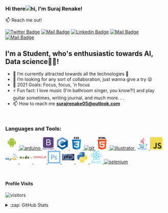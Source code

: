   ### Hi there<img src="https://user-images.githubusercontent.com/1303154/88677602-1635ba80-d120-11ea-84d8-d263ba5fc3c0.gif" width="28px" alt="hi">, I'm Suraj Renake!

:mailbox: Reach me out!

[![Twitter Badge](https://img.shields.io/badge/-@surajrenake05-1ca0f1?style=flat&labelColor=1ca0f1&logo=twitter&logoColor=white&link=https://twitter.com/surajrenake "Twiter handle->Suraj Renake")](https://twitter.com/surajrenake05) 
[![Mail Badge](https://img.shields.io/badge/-SurajRenake-e74c3c?style=flat&labelColor=e74c3c&logo=youtube&logoColor=white "YouTube-> nothing to look for! ;)")](https://www.youtube.com/channel/UC5IUVc1UQjaLWm0TOrRvHMQ)
[![Linkedin Badge](https://img.shields.io/badge/-Suraj-0e76a8?style=flat&labelColor=0e76a8&logo=linkedin&logoColor=white)](https://www.linkedin.com/in/suraj-renake-90a64a126/ "LinkedIn->Suraj Renake") 
[![Mail Badge](https://img.shields.io/badge/-@suraj_sr05-e84393?style=flat&labelColor=e84393&logo=instagram&logoColor=white "Instagram->Suraj Renake(just the personal stuff. . . ;))")](https://instagram.com/suraj_sr05) 
[![Mail Badge](https://img.shields.io/badge/-surajrenake05@outlook.com-3D9AC8?style=flat&labelColor=3D9AC8&logo=gmail&logoColor=white "Mail me..!")](mailto:surajrenake05@outlook.com)

## I'm a Student, who's enthusiastic towards AI, Data science👨‍💻!

- 🌱 I’m currently attracted towards all the technologies 🤣
- 👯 I’m looking for any sort of collaboration, just wanna give a try 😜
- 🥅 2021 Goals: Focus, focus, 'n focus 
- ⚡ Fun fact: I love music (I'm bathroom singer, you know?!) and play guitar sometimes, writing journal, and much more. . . 
- 📫 How to reach me **surajrenake05@outlook.com**


<br />

<h3 align="left">Languages and Tools:</h3>
<p align="left"> <a href="https://developer.android.com" target="_blank"> <img src="https://raw.githubusercontent.com/devicons/devicon/master/icons/android/android-original-wordmark.svg" alt="android" width="40" height="40"/> </a> <a href="https://www.arduino.cc/" target="_blank"> <img src="https://cdn.worldvectorlogo.com/logos/arduino-1.svg" alt="arduino" width="40" height="40"/> </a> <a href="https://getbootstrap.com" target="_blank"> <img src="https://raw.githubusercontent.com/devicons/devicon/master/icons/bootstrap/bootstrap-plain-wordmark.svg" alt="bootstrap" width="40" height="40"/> </a> <a href="https://www.cprogramming.com/" target="_blank"> <img src="https://raw.githubusercontent.com/devicons/devicon/master/icons/c/c-original.svg" alt="c" width="40" height="40"/> </a> <a href="https://www.w3schools.com/css/" target="_blank"> <img src="https://raw.githubusercontent.com/devicons/devicon/master/icons/css3/css3-original-wordmark.svg" alt="css3" width="40" height="40"/> </a> <a href="https://git-scm.com/" target="_blank"> <img src="https://www.vectorlogo.zone/logos/git-scm/git-scm-icon.svg" alt="git" width="40" height="40"/> </a> <a href="https://www.w3.org/html/" target="_blank"> <img src="https://raw.githubusercontent.com/devicons/devicon/master/icons/html5/html5-original-wordmark.svg" alt="html5" width="40" height="40"/> </a> <a href="https://www.adobe.com/in/products/illustrator.html" target="_blank"> <img src="https://www.vectorlogo.zone/logos/adobe_illustrator/adobe_illustrator-icon.svg" alt="illustrator" width="40" height="40"/> </a> <a href="https://www.java.com" target="_blank"> <img src="https://raw.githubusercontent.com/devicons/devicon/master/icons/java/java-original.svg" alt="java" width="40" height="40"/> </a> <a href="https://developer.mozilla.org/en-US/docs/Web/JavaScript" target="_blank"> <img src="https://raw.githubusercontent.com/devicons/devicon/master/icons/javascript/javascript-original.svg" alt="javascript" width="40" height="40"/> </a> <a href="https://www.mysql.com/" target="_blank"> <img src="https://raw.githubusercontent.com/devicons/devicon/master/icons/mysql/mysql-original-wordmark.svg" alt="mysql" width="40" height="40"/> </a> <a href="https://nodejs.org" target="_blank"> <img src="https://raw.githubusercontent.com/devicons/devicon/master/icons/nodejs/nodejs-original-wordmark.svg" alt="nodejs" width="40" height="40"/> </a> <a href="https://www.oracle.com/" target="_blank"> <img src="https://raw.githubusercontent.com/devicons/devicon/master/icons/oracle/oracle-original.svg" alt="oracle" width="40" height="40"/> </a> <a href="https://www.photoshop.com/en" target="_blank"> <img src="https://raw.githubusercontent.com/devicons/devicon/master/icons/photoshop/photoshop-line.svg" alt="photoshop" width="40" height="40"/> </a> <a href="https://www.php.net" target="_blank"> <img src="https://raw.githubusercontent.com/devicons/devicon/master/icons/php/php-original.svg" alt="php" width="40" height="40"/> </a> <a href="https://www.python.org" target="_blank"> <img src="https://raw.githubusercontent.com/devicons/devicon/master/icons/python/python-original.svg" alt="python" width="40" height="40"/> </a> <a href="https://reactjs.org/" target="_blank"> <img src="https://raw.githubusercontent.com/devicons/devicon/master/icons/react/react-original-wordmark.svg" alt="react" width="40" height="40"/> </a> <a href="https://www.selenium.dev" target="_blank"> <img src="https://raw.githubusercontent.com/detain/svg-logos/780f25886640cef088af994181646db2f6b1a3f8/svg/selenium-logo.svg" alt="selenium" width="40" height="40"/> </a> </p>

<br />

#### Profile Visits 

![visitors](https://camo.githubusercontent.com/4a3566e1e8372a9563d846413f20856cff9aa0e853c59199d26aa78f5fdba999/68747470733a2f2f76697369746f722d62616467652e676c697463682e6d652f62616467653f706167655f69643d737572616a72656e616b652e737572616a72656e616b65)

<details>
  <summary>:zap: GitHub Stats</summary>

  ![Suraj's github stats](https://github-readme-stats.vercel.app/api?username=surajrenake&count_private=true&theme=tokyonight&hide=contribs,prs)

</details>

[twitter]: https://twitter.com/surajrenake05
[youtube]: https://www.youtube.com/channel/UC5IUVc1UQjaLWm0TOrRvHMQ
[instagram]: https://instagram.com/suraj_sr05
[linkedin]: https://linkedin.com/in/suraj-renake-90a64a126
